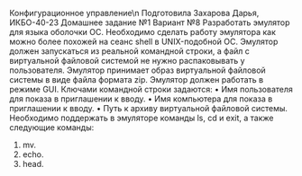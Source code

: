 Конфигурационное управление\n
Подготовила Захарова Дарья, ИКБО-40-23
Домашнее задание №1
Вариант №8
Разработать эмулятор для языка оболочки ОС. Необходимо сделать работу
эмулятора как можно более похожей на сеанс shell в UNIX-подобной ОС.
Эмулятор должен запускаться из реальной командной строки, а файл с
виртуальной файловой системой не нужно распаковывать у пользователя.
Эмулятор принимает образ виртуальной файловой системы в виде файла формата
zip. Эмулятор должен работать в режиме GUI.
Ключами командной строки задаются:
  • Имя пользователя для показа в приглашении к вводу.
  • Имя компьютера для показа в приглашении к вводу.
  • Путь к архиву виртуальной файловой системы.
Необходимо поддержать в эмуляторе команды ls, cd и exit, а также
следующие команды:
  1. mv.
  2. echo.
  3. head.
